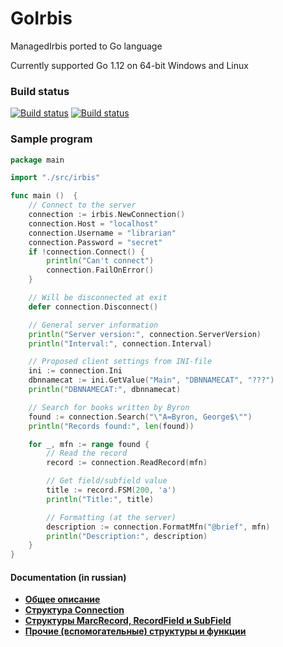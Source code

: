 # GoIrbis

ManagedIrbis ported to Go language

Currently supported Go 1.12 on 64-bit Windows and Linux

### Build status

[![Build status](https://img.shields.io/appveyor/ci/AlexeyMironov/goirbis.svg)](https://ci.appveyor.com/project/AlexeyMironov/goirbis/)
[![Build status](https://api.travis-ci.org/amironov73/GoIrbis.svg)](https://travis-ci.org/amironov73/GoIrbis/)

### Sample program

```go
package main

import "./src/irbis"

func main ()  {
	// Connect to the server
	connection := irbis.NewConnection()
	connection.Host = "localhost"
	connection.Username = "librarian"
	connection.Password = "secret"
	if !connection.Connect() {
		println("Can't connect")
		connection.FailOnError()
	}

	// Will be disconnected at exit
	defer connection.Disconnect()

	// General server information
	println("Server version:", connection.ServerVersion)
	println("Interval:", connection.Interval)

	// Proposed client settings from INI-file
	ini := connection.Ini
	dbnnamecat := ini.GetValue("Main", "DBNNAMECAT", "???")
	println("DBNNAMECAT:", dbnnamecat)

	// Search for books written by Byron
	found := connection.Search("\"A=Byron, George$\"")
	println("Records found:", len(found))

	for _, mfn := range found {
		// Read the record
		record := connection.ReadRecord(mfn)

		// Get field/subfield value
		title := record.FSM(200, 'a')
		println("Title:", title)

		// Formatting (at the server)
		description := connection.FormatMfn("@brief", mfn)
		println("Description:", description)
	}
}
```

#### Documentation (in russian)

* [**Общее описание**](docs/chapter1.md)
* [**Структура Connection**](docs/chapter2.md)
* [**Структуры MarcRecord, RecordField и SubField**](docs/chapter3.md)
* [**Прочие (вспомогательные) структуры и функции**](docs/chapter4.md)


